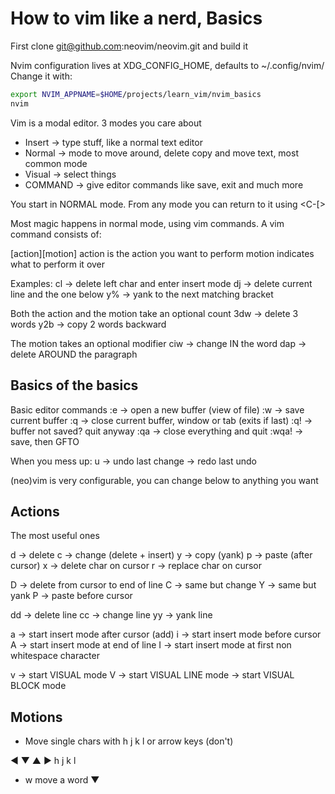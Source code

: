 # How to vim like a nerd, Basics
First clone git@github.com:neovim/neovim.git and build it

Nvim configuration lives at XDG_CONFIG_HOME, defaults to ~/.config/nvim/
Change it with:
```bash
export NVIM_APPNAME=$HOME/projects/learn_vim/nvim_basics
nvim
```

Vim is a modal editor. 3 modes you care about
- Insert -> type stuff, like a normal text editor
- Normal -> mode to move around, delete copy and move text, most common mode
- Visual -> select things
- COMMAND -> give editor commands like save, exit and much more

You start in NORMAL mode. From any mode you can return to it using
<C-c> <ESC> <C-[>

Most magic happens in normal mode, using vim commands.
A vim command consists of:

[action][motion]
action is the action you want to perform
motion indicates what to perform it over

Examples:
cl -> delete left char and enter insert mode
dj -> delete current line and the one below
y% -> yank to the next matching bracket

Both the action and the motion take an optional count
3dw -> delete 3 words
y2b -> copy 2 words backward

The motion takes an optional modifier
ciw -> change IN the word
dap -> delete AROUND the paragraph

## Basics of the basics
Basic editor commands
:e -> open a new buffer (view of file)
:w -> save current buffer
:q -> close current buffer, window or tab (exits if last)
:q! -> buffer not saved? quit anyway
:qa -> close everything and quit
:wqa! -> save, then GFTO

When you mess up:
u     -> undo last change
<C-r> -> redo last undo

(neo)vim is very configurable, you can change below to anything you want

## Actions
The most useful ones

d -> delete
c -> change (delete + insert)
y -> copy (yank)
p -> paste (after cursor)
x -> delete char on cursor
r -> replace char on cursor

D -> delete from cursor to end of line
C -> same but change
Y -> same but yank
P -> paste before cursor

dd -> delete line
cc -> change line
yy -> yank line

a -> start insert mode after cursor (add)
i -> start insert mode before cursor
A -> start insert mode at end of line
I -> start insert mode at first non whitespace character

v     -> start VISUAL mode
V     -> start VISUAL LINE mode
<C-v> -> start VISUAL BLOCK mode

## Motions

- Move single chars with h j k l or arrow keys (don't)

◄  ▼  ▲  ▶
h  j  k  l

- w move a word
                                ▼
    <template Typename T> void meme(T&& cont) { ... }
                                   ▼
    <template Typename T> void meme(T&& cont) { ... }

- W move a WORD
The WORD motion is a word + non-whitespace characters like . () {} <> - !@#$%^&*
                                ▼
    <template Typename T> void meme(T&& cont) { ... }
                                        ▼
    <template Typename T> void meme(T&& cont) { ... }

- b, or B move back a word (or WORD)

- e or E move to the end of a word (or WORD)

### Horizontal movement
How I move around a line.
- f[char] Move to the first matching char on a line
f&    ▼
    <template Typename T> void meme(T&& cont) { ... }
                                     ▼
    <template Typename T> void meme(T&& cont) { ... }

- t[char] Move before the first matching char on a line
t&    ▼
    <template Typename T> void meme(T&& cont) { ... }
                                    ▼
    <template Typename T> void meme(T&& cont) { ... }


- F is f but backwards
- T is t but backwards

- ; moves to next hit
- , moves back

- ^ moves to start of line
- $ moves to end of line
- | moves to first non-whitespace char of line
- 77| moves to char #77 on the line

- gM moves to middle of line
- 75gM moves to 75% of line

### Vertical movement
How I move to the right line

- <C-d> move half a page down
- <C-u> move half a page up

- ] move a paragraph down
- [ move a paragraph up

I mapped these to <A-j> & <A-k>
-- map("n", "<A-j>", "g'}", { desc = "paragraph jump  w/o jumplist" })

Often I just search for the right position
- /[query]<CR>
Searches the file for query and moves to the first hit after the cursor. Wraps
if EOF reached.

- n and N move to next and previous hit
- ? searched backwards

## Plugins you want
Basic vim misses some features. Sometimes there is more modern methods to do
stuff, this is where some real nerd magic happens.

### Comments
-- "echasnovski/mini.comment"
-- "tpope/vim-commentary"

gc action
gc motion

gcip -> comment the paragraph
gcc  -> comment line
gcgc -> uncomment the comment block around cursor

### Surround
-- "kylechui/nvim-surround"

Actions
ys -> surround next text object
cs -> change surrounding pair
ds -> delete surrounding pair

ysiw"              ▼
std::string name = max
                   ▼
std::string name = "max"
cs"b               ▼
std::string name = (max)
dsb                ▼
std::string name = max

You can define your own pairs and aliases

## Registers

## Macros

## Marks
m[a-z] - mark cursor position in given mark
'a     - jump to mark a

m[A-Z] - mark that persists between files

### Special marks
 ' ➜ Back to line in current buffer where jumped from
 " ➜ Last exited current buffer
 [ ➜ To beginning of previously changed or yanked text
 ] ➜ To end of previously changed or yanked text
 ^ ➜ Last position of cursor in insert mode
 . ➜ Last change in current buffer
 < ➜ To beginning of last visual selection
 > ➜ To end of last visual selection
 0 ➜ In last file edited


